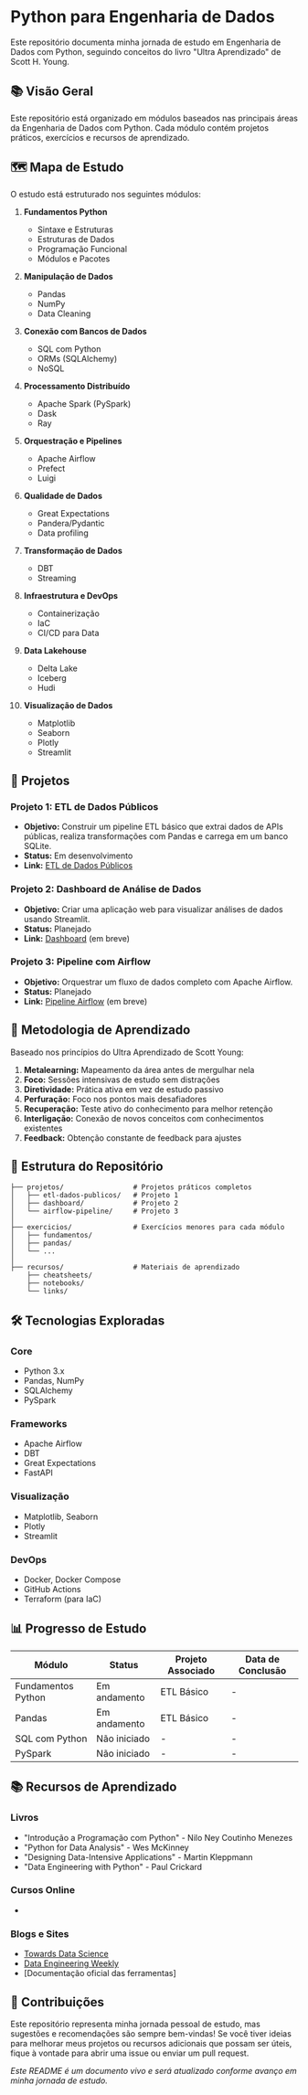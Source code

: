 # Python para Engenharia de Dados

Este repositório documenta minha jornada de estudo em Engenharia de Dados com Python, seguindo conceitos do livro "Ultra Aprendizado" de Scott H. Young.

## 📚 Visão Geral

Este repositório está organizado em módulos baseados nas principais áreas da Engenharia de Dados com Python. Cada módulo contém projetos práticos, exercícios e recursos de aprendizado.

## 🗺️ Mapa de Estudo

O estudo está estruturado nos seguintes módulos:

1. **Fundamentos Python**
   - Sintaxe e Estruturas
   - Estruturas de Dados
   - Programação Funcional
   - Módulos e Pacotes

2. **Manipulação de Dados**
   - Pandas
   - NumPy
   - Data Cleaning

3. **Conexão com Bancos de Dados**
   - SQL com Python
   - ORMs (SQLAlchemy)
   - NoSQL

4. **Processamento Distribuído**
   - Apache Spark (PySpark)
   - Dask
   - Ray

5. **Orquestração e Pipelines**
   - Apache Airflow
   - Prefect
   - Luigi

6. **Qualidade de Dados**
   - Great Expectations
   - Pandera/Pydantic
   - Data profiling

7. **Transformação de Dados**
   - DBT
   - Streaming

8. **Infraestrutura e DevOps**
   - Containerização
   - IaC
   - CI/CD para Data

9. **Data Lakehouse**
   - Delta Lake
   - Iceberg
   - Hudi

10. **Visualização de Dados**
    - Matplotlib
    - Seaborn
    - Plotly
    - Streamlit

## 🚀 Projetos

### Projeto 1: ETL de Dados Públicos
- **Objetivo:** Construir um pipeline ETL básico que extrai dados de APIs públicas, realiza transformações com Pandas e carrega em um banco SQLite.
- **Status:** Em desenvolvimento
- **Link:** [ETL de Dados Públicos](./projetos/etl-dados-publicos/)

### Projeto 2: Dashboard de Análise de Dados
- **Objetivo:** Criar uma aplicação web para visualizar análises de dados usando Streamlit.
- **Status:** Planejado
- **Link:** [Dashboard](./projetos/dashboard/) (em breve)

### Projeto 3: Pipeline com Airflow
- **Objetivo:** Orquestrar um fluxo de dados completo com Apache Airflow.
- **Status:** Planejado
- **Link:** [Pipeline Airflow](./projetos/airflow-pipeline/) (em breve)

## 📝 Metodologia de Aprendizado

Baseado nos princípios do Ultra Aprendizado de Scott Young:

1. **Metalearning:** Mapeamento da área antes de mergulhar nela
2. **Foco:** Sessões intensivas de estudo sem distrações
3. **Diretividade:** Prática ativa em vez de estudo passivo
4. **Perfuração:** Foco nos pontos mais desafiadores
5. **Recuperação:** Teste ativo do conhecimento para melhor retenção
6. **Interligação:** Conexão de novos conceitos com conhecimentos existentes
7. **Feedback:** Obtenção constante de feedback para ajustes

## 📂 Estrutura do Repositório

```
├── projetos/                 # Projetos práticos completos
│   ├── etl-dados-publicos/   # Projeto 1
│   ├── dashboard/            # Projeto 2
│   └── airflow-pipeline/     # Projeto 3
│
├── exercicios/               # Exercícios menores para cada módulo
│   ├── fundamentos/
│   ├── pandas/
│   └── ...
│
├── recursos/                 # Materiais de aprendizado
    ├── cheatsheets/
    ├── notebooks/
    └── links/             
```

## 🛠️ Tecnologias Exploradas

### Core
- Python 3.x
- Pandas, NumPy
- SQLAlchemy
- PySpark

### Frameworks
- Apache Airflow
- DBT
- Great Expectations
- FastAPI

### Visualização
- Matplotlib, Seaborn
- Plotly
- Streamlit

### DevOps
- Docker, Docker Compose
- GitHub Actions
- Terraform (para IaC)

## 📊 Progresso de Estudo

| Módulo | Status | Projeto Associado | Data de Conclusão |
|--------|--------|-------------------|-------------------|
| Fundamentos Python | Em andamento | ETL Básico | - |
| Pandas | Em andamento | ETL Básico | - |
| SQL com Python | Não iniciado | - | - |
| PySpark | Não iniciado | - | - |

## 📚 Recursos de Aprendizado

### Livros
- "Introdução a Programação com Python" - Nilo Ney Coutinho Menezes
- "Python for Data Analysis" - Wes McKinney
- "Designing Data-Intensive Applications" - Martin Kleppmann
- "Data Engineering with Python" - Paul Crickard

### Cursos Online
- 

### Blogs e Sites
- [Towards Data Science](https://towardsdatascience.com/)
- [Data Engineering Weekly](https://dataengineeringweekly.substack.com/)
- [Documentação oficial das ferramentas]

## 🤝 Contribuições

Este repositório representa minha jornada pessoal de estudo, mas sugestões e recomendações são sempre bem-vindas! Se você tiver ideias para melhorar meus projetos ou recursos adicionais que possam ser úteis, fique à vontade para abrir uma issue ou enviar um pull request.


*Este README é um documento vivo e será atualizado conforme avanço em minha jornada de estudo.*